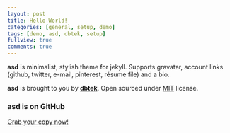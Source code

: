 ```yaml
---
layout: post
title: Hello World!
categories: [general, setup, demo]
tags: [demo, asd, dbtek, setup]
fullview: true
comments: true
---
```


**asd** is minimalist, stylish theme for jekyll. Supports gravatar, account links (github, twitter, e-mail, pinterest, résume file) and a bio.  

**asd** is brought to you by **[dbtek](http://ismaildemirbilek.com)**. Open sourced under [MIT](http://opensource.org/licenses/MIT) license.

### asd is on GitHub

<a class="btn btn-default" href="https://github.com/dbtek/asd">Grab your copy now!</a>
